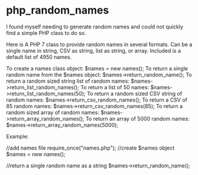 # php_random_names
I found myself needing to generate random names and could not quickly find a simple PHP class to do so.

Here is A PHP 7 class to provide random names in several formats. 
Can be a single name in string, CSV as string, list as string, or array. Included is a default list of 4950 names.


To create a names class object: $names = new names();
To return a single random name from the $names object: $names->return_random_name();
To return a random sized string list of random names: $names->return_list_random_names();
To return a list of 50 names: $names->return_list_random_names(50);
To return a random sized CSV string of random names: $names->return_csv_random_names();
To return a CSV of 85 random names: $names->return_csv_random_names(85);
To return a random sized array of random names: $names->return_array_random_names();
To return an array of 5000 random names: $names->return_array_random_names(5000);


Example:

//add names file
require_once("names.php");
//create $names object
$names = new names();

//return a single random name as a string
$names->return_random_name();
